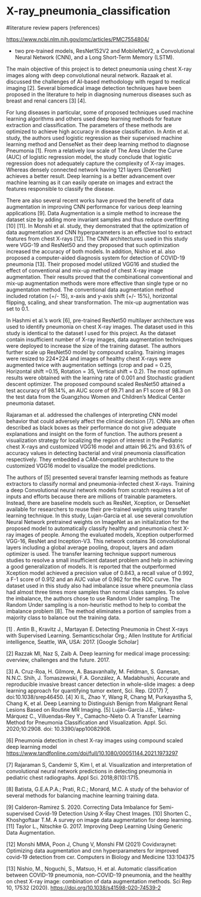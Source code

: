 # X-ray_pneumonia_classification


#literature review papers (references)

https://www.ncbi.nlm.nih.gov/pmc/articles/PMC7554804/
- two pre-trained models, ResNet152V2 and MobileNetV2, a Convolutional Neural Network (CNN), and a Long Short-Term Memory (LSTM).



The main objective of this project is to detect pneumonia using chest X-ray images along with deep convolutional neural network. Razaak et al. discussed the challenges of AI-based methodology with regard to medical imaging [2]. Several biomedical image detection techniques have been proposed in the literature to help in diagnosing numerous diseases such as breast and renal cancers [3] [4]. 

For lung diseases in particular, some of proposed techniques used machine learning algorithms and others used deep learning methods for feature extraction and classification. The parameters of these methods are optimized to achieve high accuracy in disease classification. In Antin et al. study, the authors used logistic regression as their supervised machine learning method and DenseNet as their deep learning method to diagnose Pneumonia [1]. From a relatively low scale of The Area Under the Curve (AUC) of logistic regression model, the study conclude that logistic regression does not adequately capture the complexity of X-ray images. Whereas densely connected network having 121 layers (DenseNet) achieves a better result. Deep learning is a better advancement over machine learning as it can easily operate on images and extract the features responsible to classify the disease.  

There are also several recent works have proved the benefit of data augmentation in improving CNN performance for various deep learning applications [9].  Data Augmentation is a simple method to increase the dataset size by adding more invariant samples and thus reduce overfitting [10] [11]. In Monshi et al. study, they demonstrated that the optimization of data augmentation and CNN hyperparameters is an effective tool to extract features from chest X-rays [12]. The CNN architectures used in this study were VGG-19 and ResNet50 and they proposed that such optimization increased the accuracy of both models. In addition, Nishio et al. also proposed a computer-aided diagnosis system for detection of COVID-19 pneumonia [13]. Their proposed model utilized VGG16 and studied the effect of conventional and mix-up method of chest X-ray image augmentation. Their results proved that the combinational conventional and mix-up augmentation methods were more effective than single type or no augmentation method. The conventional data augmentation method included rotation (+/- 15), x-axis and y-axis shift (+/- 15%), horizontal flipping, scaling, and shear transformation. The mix-up augmentation was set to 0.1. 

In Hashmi et al.’s work [6], pre-trained ResNet50 multilayer architecture was used to identify pneumonia on chest X-ray images. The dataset used in this study is identical to the dataset I used for this project. As the dataset contain insufficient number of X-ray images, data augmentation techniques were deployed to increase the size of the training dataset. The authors further scale up ResNet50 model by compound scaling. Training images were resized to 224*224 and images of healthy chest X-rays were augmented twice with augmentation settings (crop and pad = 0.25, Horizontal shift =0.15, Rotation = 35, Vertical shift = 0.2). The most optimum results were obtained with the learning rate of 0.001 and Stochastic gradient descent optimizer. The proposed compound scaled ResNet50 attained a test accuracy of 98.14%, an AUC score of 99.71 and an F1 score of 98.3 on the test data from the Guangzhou Women and Children’s Medical Center pneumonia dataset.

Rajaraman et al. addressed the challenges of interpreting CNN model behavior that could adversely affect the clinical decision [7]. CNNs are often described as black boxes as their performance do not give adequate explanations and insight on the form of function.  The authors present a visualization strategy for localizing the region of interest in the Pediatric chest X-rays and customized VGG16 model and attain 96.2% and 93.6% of accuracy values in detecting bacterial and viral pneumonia classification respectively. They embedded a CAM-compatible architecture to the customized VGG16 model to visualize the model predictions. 

The authors of [5] presented several transfer learning methods as feature extractors to classify normal and pneumonia-infected chest X-rays. Training a deep Convolutional neural network models from scratch requires a lot of inputs and efforts because there are millions of trainable parameters. Instead, there are baseline models such as ResNet, Xception, or DenseNet available for researchers to reuse their pre-trained weights using transfer learning technique. In this study, Lujan-Garcia et al. use several convolution Neural Network pretrained weights on ImageNet as an initialization for the proposed model to automatically classify healthy and pneumonia chest X-ray images of people. Among the evaluated models, Xception outperformed VGG-16, ResNet and Inception-V3. This network contains 36 convolutional layers including a global average pooling, dropout, layers and adam optimizer is used. The transfer learning technique support numerous studies to resolve a small insufficient dataset problem and help in achieving a good generalization of models. It is reported that the outperformed Xception model achieved a precision value of 0.843, a recall value of 0.992, a F-1 score of 0.912 and an AUC value of 0.962 for the ROC curve. The dataset used in this study also had imbalance issue where pneumonia class had almost three times more samples than normal class samples. To solve the imbalance, the authors chose to use Random Under sampling. The Random Under sampling is a non-heuristic method to help to combat the imbalance problem [8]. The method eliminates a portion of samples from a majority class to balance out the training data.   


[1] . Antin B., Kravitz J., Martayan E. Detecting Pneumonia in Chest X-rays with Supervised Learning. Semanticscholar Org.; Allen Institute for Artificial intelligence, Seattle, WA, USA: 2017. [Google Scholar]

[2] Razzak MI, Naz S, Zaib A. Deep learning for medical image processing: overview, challenges and the future. 2017.

[3] A. Cruz-Roa, H. Gilmore, A. Basavanhally, M. Feldman, S. Ganesan, N.N.C. Shih, J. Tomaszewski, F.A. González, A. Madabhushi, Accurate and reproducible invasive breast cancer detection in whole-slide images: a deep learning approach for quantifying tumor extent, Sci. Rep. (2017) 7, doi:10.1038/srep46450. 
[4] Xi IL, Zhao Y, Wang R, Chang M, Purkayastha S, Chang K, et al. Deep Learning to Distinguish Benign from Malignant Renal Lesions Based on Routine MR Imaging. 
[5] Luján-García J.E., Yáñez-Márquez C., Villuendas-Rey Y., Camacho-Nieto O. A Transfer Learning Method for Pneumonia Classification and Visualization. Appl. Sci. 2020;10:2908. doi: 10.3390/app10082908.

[6] Pneumonia detection in chest X-ray images using compound scaled deep learning model https://www.tandfonline.com/doi/full/10.1080/00051144.2021.1973297

[7] Rajaraman S, Candemir S, Kim I, et al. Visualization and interpretation of convolutional neural network predictions in detecting pneumonia in pediatric chest radiographs. Appl Sci. 2018;8(10):1715.

[8] Batista, G.E.A.P.A.; Prati, R.C.; Monard, M.C. A study of the behavior of several methods for balancing machine learning training data.

[9] Calderon-Ramirez S. 2020. Correcting Data Imbalance for Semi-supervised Covid-19 Detection Using X-Ray Chest Images. 
[10] Shorten C., Khoshgoftaar T.M. A survey on image data augmentation for deep learning. 
[11] Taylor L., Nitschke G. 2017. Improving Deep Learning Using Generic Data Augmentation.

[12] Monshi MMA, Poon J, Chung V, Monshi FM (2021) Covidxraynet: Optimizing data augmentation and cnn hyperparameters for improved covid-19 detection from cxr. Computers in Biology and Medicine 133:104375

[13] Nishio, M., Noguchi, S., Matsuo, H. et al. Automatic classification between COVID-19 pneumonia, non-COVID-19 pneumonia, and the healthy on chest X-ray image: combination of data augmentation methods. Sci Rep 10, 17532 (2020). https://doi.org/10.1038/s41598-020-74539-2


